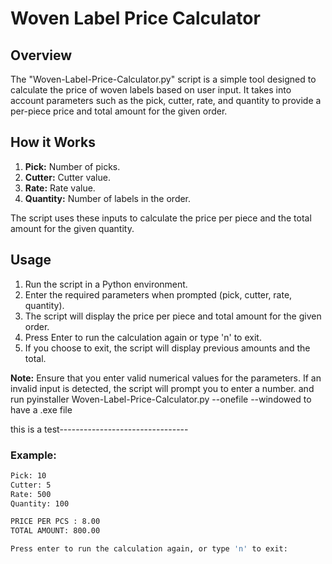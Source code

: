 # Woven Label Price Calculator

## Overview

The "Woven-Label-Price-Calculator.py" script is a simple tool designed to calculate the price of woven labels based on user input. It takes into account parameters such as the pick, cutter, rate, and quantity to provide a per-piece price and total amount for the given order.

## How it Works

1. **Pick:** Number of picks.
2. **Cutter:** Cutter value.
3. **Rate:** Rate value.
4. **Quantity:** Number of labels in the order.

The script uses these inputs to calculate the price per piece and the total amount for the given quantity.

## Usage

1. Run the script in a Python environment.
2. Enter the required parameters when prompted (pick, cutter, rate, quantity).
3. The script will display the price per piece and total amount for the given order.
4. Press Enter to run the calculation again or type 'n' to exit.
5. If you choose to exit, the script will display previous amounts and the total.

**Note:** Ensure that you enter valid numerical values for the parameters. If an invalid input is detected, the script will prompt you to enter a number.
and run pyinstaller Woven-Label-Price-Calculator.py --onefile --windowed to have a .exe file

this is a test--------------------------------
### Example:

```bash
Pick: 10
Cutter: 5
Rate: 500
Quantity: 100

PRICE PER PCS : 8.00
TOTAL AMOUNT: 800.00

Press enter to run the calculation again, or type 'n' to exit:
